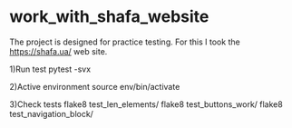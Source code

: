 # work_with_shafa_website
The project is designed for practice testing.
For this I took the https://shafa.ua/ web site.

  1)Run test
    pytest -svx

  2)Active environment
    source env/bin/activate

  3)Check tests
    flake8 test_len_elements/
    flake8 test_buttons_work/
    flake8 test_navigation_block/
